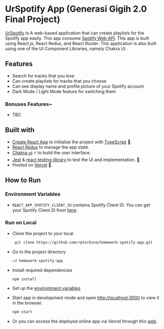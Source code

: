 # UrSpotify App (Generasi Gigih 2.0 Final Project)

[UrSpotify](https://urspotify.vercel.app/) is A web-based application that can create playlists for the Spotify app easily. This app consume [Spotify Web API](https://developer.spotify.com/documentation/web-api/reference/#/). This app is built using React.js, React Redux, and React Router. This application is also built using one of the UI Component Libraries, namely Chakra UI.

## Features

* Search for tracks that you love
* Can create playlists for tracks that you choose
* Can see display name and profile picture of your Spotify account
* Dark Mode / Light Mode feature for switching them

### Bonuses Features~

* TBC

## Built with

* [Create React App](https://create-react-app.dev/) to initialize the project with [TypeScript](https://typescriptlang.org/) 💎.
* [React Redux](https://react-redux.js.org/) to manage the app state.
* [Chakra-ui](https://chakra-ui.com/docs/getting-started) ⚡ to build the user interface.
* [Jest](https://jestjs.io/) & [react testing-library](https://testing-library.com/) to test the UI and implementation. 🧪
* Hosted on [Vercel](https://vercel.com/) 🚀.

## How to Run

### Environment Variables

* `REACT_APP_SPOTIFY_CLIENT_ID` contains Spotify Client ID. You can get your Spotify Client ID from [here](https://developer.spotify.com/dashboard/applications).

### Run on Local

* Clone the project to your local

  ```bash
   git clone https://github.com/rpturbina/homework-spotify-app.git
  ```

* Go to the project directory

  ```bash
  cd homework-spotify-app
  ```

* Install required dependencies

    ```bash
  npm install
  ```

* Set up the [environtment variables](#environtment-variables)

* Start app in development mode and open [http://localhost:3000](http://localhost:3000) to view it in the browser.

    ```bash
  npm start
  ```

* Or you can access the deployed online app via Vercel through this [web](https://urspotify.vercel.app/).
